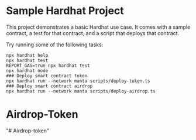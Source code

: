 # Sample Hardhat Project

This project demonstrates a basic Hardhat use case. It comes with a sample contract, a test for that contract, and a script that deploys that contract.

Try running some of the following tasks:

```shell
npx hardhat help
npx hardhat test
REPORT_GAS=true npx hardhat test
npx hardhat node
### Deploy smart contract token
npx hardhat run --network manta scripts/deploy-token.ts
### Deploy smart contract airdrop
npx hardhat run --network manta scripts/deploy-airdrop.ts
```

# Airdrop-Token
"# Airdrop-token" 
